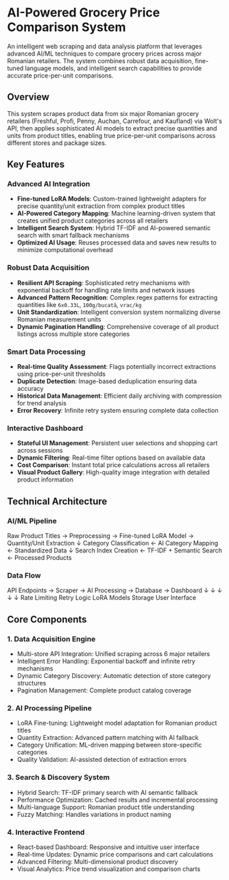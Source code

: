 # AI-Powered Grocery Price Comparison System

An intelligent web scraping and data analysis platform that leverages advanced AI/ML techniques to compare grocery prices across major Romanian retailers. The system combines robust data acquisition, fine-tuned language models, and intelligent search capabilities to provide accurate price-per-unit comparisons.

## Overview

This system scrapes product data from six major Romanian grocery retailers (Freshful, Profi, Penny, Auchan, Carrefour, and Kaufland) via Wolt's API, then applies sophisticated AI models to extract precise quantities and units from product titles, enabling true price-per-unit comparisons across different stores and package sizes.

## Key Features

### Advanced AI Integration
- **Fine-tuned LoRA Models**: Custom-trained lightweight adapters for precise quantity/unit extraction from complex product titles  
- **AI-Powered Category Mapping**: Machine learning-driven system that creates unified product categories across all retailers  
- **Intelligent Search System**: Hybrid TF-IDF and AI-powered semantic search with smart fallback mechanisms  
- **Optimized AI Usage**: Reuses processed data and saves new results to minimize computational overhead  

### Robust Data Acquisition
- **Resilient API Scraping**: Sophisticated retry mechanisms with exponential backoff for handling rate limits and network issues  
- **Advanced Pattern Recognition**: Complex regex patterns for extracting quantities like `6x0.33L`, `100g/bucată`, `vrac/kg`  
- **Unit Standardization**: Intelligent conversion system normalizing diverse Romanian measurement units  
- **Dynamic Pagination Handling**: Comprehensive coverage of all product listings across multiple store categories  

### Smart Data Processing
- **Real-time Quality Assessment**: Flags potentially incorrect extractions using price-per-unit thresholds  
- **Duplicate Detection**: Image-based deduplication ensuring data accuracy  
- **Historical Data Management**: Efficient daily archiving with compression for trend analysis  
- **Error Recovery**: Infinite retry system ensuring complete data collection  

### Interactive Dashboard
- **Stateful UI Management**: Persistent user selections and shopping cart across sessions  
- **Dynamic Filtering**: Real-time filter options based on available data  
- **Cost Comparison**: Instant total price calculations across all retailers  
- **Visual Product Gallery**: High-quality image integration with detailed product information  

## Technical Architecture

### AI/ML Pipeline
Raw Product Titles → Preprocessing → Fine-tuned LoRA Model → Quantity/Unit Extraction
↓
Category Classification ← AI Category Mapping ← Standardized Data
↓
Search Index Creation ← TF-IDF + Semantic Search ← Processed Products

### Data Flow
API Endpoints → Scraper → AI Processing → Database → Dashboard
↓ ↓ ↓ ↓ ↓
Rate Limiting Retry Logic LoRA Models Storage User Interface

## Core Components

### 1. Data Acquisition Engine
- Multi-store API Integration: Unified scraping across 6 major retailers  
- Intelligent Error Handling: Exponential backoff and infinite retry mechanisms  
- Dynamic Category Discovery: Automatic detection of store category structures  
- Pagination Management: Complete product catalog coverage  

### 2. AI Processing Pipeline
- LoRA Fine-tuning: Lightweight model adaptation for Romanian product titles  
- Quantity Extraction: Advanced pattern matching with AI fallback  
- Category Unification: ML-driven mapping between store-specific categories  
- Quality Validation: AI-assisted detection of extraction errors  

### 3. Search & Discovery System
- Hybrid Search: TF-IDF primary search with AI semantic fallback  
- Performance Optimization: Cached results and incremental processing  
- Multi-language Support: Romanian product title understanding  
- Fuzzy Matching: Handles variations in product naming  

### 4. Interactive Frontend
- React-based Dashboard: Responsive and intuitive user interface  
- Real-time Updates: Dynamic price comparisons and cart calculations  
- Advanced Filtering: Multi-dimensional product discovery  
- Visual Analytics: Price trend visualization and comparison charts  
